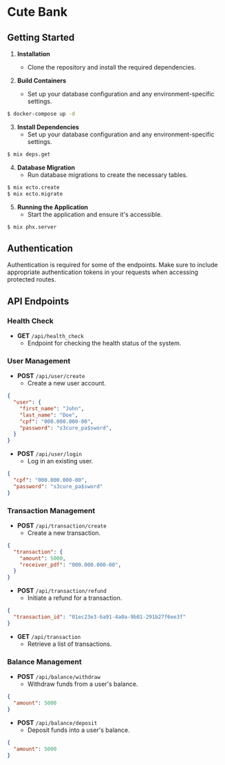 # Cute Bank

## Getting Started

1. **Installation**
   - Clone the repository and install the required dependencies.

2. **Build Containers**
   - Set up your database configuration and any environment-specific settings.
```bash
$ docker-compose up -d
```

3. **Install Dependencies**
   - Set up your database configuration and any environment-specific settings.
```bash
$ mix deps.get
```

4. **Database Migration**
   - Run database migrations to create the necessary tables.
```bash
$ mix ecto.create
$ mix ecto.migrate
```

5. **Running the Application**
   - Start the application and ensure it's accessible.
```bash
$ mix phx.server
```

## Authentication

Authentication is required for some of the endpoints. Make sure to include appropriate authentication tokens in your requests when accessing protected routes.

## API Endpoints

### Health Check

- **GET** `/api/health_check`
  - Endpoint for checking the health status of the system.

### User Management

- **POST** `/api/user/create`
  - Create a new user account.
```json
{
  "user": {
    "first_name": "John",
    "last_name": "Doe",
    "cpf": "000.000.000-00",
    "password": "s3cure_pa$sword",
  }
}
```
- **POST** `/api/user/login`
  - Log in an existing user.
```json
{
  "cpf": "000.000.000-00",
  "password": "s3cure_pa$sword"
}
```

### Transaction Management

- **POST** `/api/transaction/create`
  - Create a new transaction.
```json
{
  "transaction": {
    "amount": 5000,
    "receiver_pdf": "000.000.000-00",
  }
}
```
- **POST** `/api/transaction/refund`
  - Initiate a refund for a transaction.
```json
{
  "transaction_id": "01ec23e3-6a91-4a0a-9b01-291b27f6ee3f"
}
```
- **GET** `/api/transaction`
  - Retrieve a list of transactions.

### Balance Management

- **POST** `/api/balance/withdraw`
  - Withdraw funds from a user's balance.
```json
{
  "amount": 5000
}
  ```
- **POST** `/api/balance/deposit`
  - Deposit funds into a user's balance.
```json
{
  "amount": 5000
}
```

